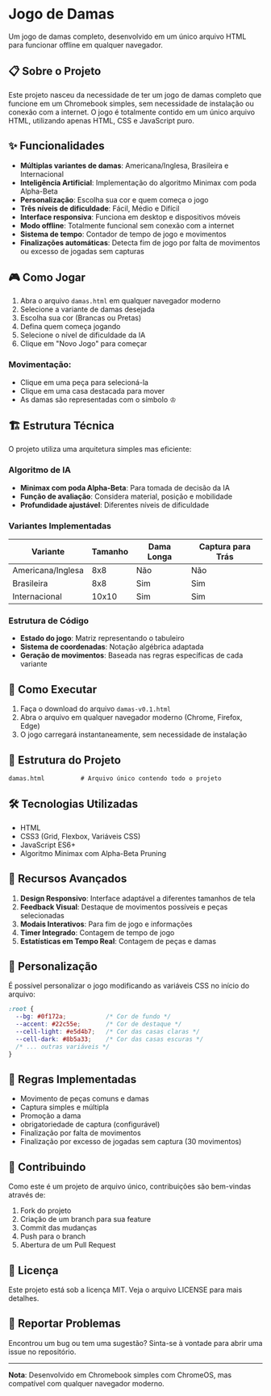 # Jogo de Damas

Um jogo de damas completo, desenvolvido em um único arquivo HTML para funcionar offline em qualquer navegador.

## 📋 Sobre o Projeto

Este projeto nasceu da necessidade de ter um jogo de damas completo que funcione em um Chromebook simples, sem necessidade de instalação ou conexão com a internet. O jogo é totalmente contido em um único arquivo HTML, utilizando apenas HTML, CSS e JavaScript puro.

## ✨ Funcionalidades

- **Múltiplas variantes de damas**: Americana/Inglesa, Brasileira e Internacional
- **Inteligência Artificial**: Implementação do algoritmo Minimax com poda Alpha-Beta
- **Personalização**: Escolha sua cor e quem começa o jogo
- **Três níveis de dificuldade**: Fácil, Médio e Difícil
- **Interface responsiva**: Funciona em desktop e dispositivos móveis
- **Modo offline**: Totalmente funcional sem conexão com a internet
- **Sistema de tempo**: Contador de tempo de jogo e movimentos
- **Finalizações automáticas**: Detecta fim de jogo por falta de movimentos ou excesso de jogadas sem capturas

## 🎮 Como Jogar

1. Abra o arquivo `damas.html` em qualquer navegador moderno
2. Selecione a variante de damas desejada
3. Escolha sua cor (Brancas ou Pretas)
4. Defina quem começa jogando
5. Selecione o nível de dificuldade da IA
6. Clique em "Novo Jogo" para começar

### Movimentação:
- Clique em uma peça para selecioná-la
- Clique em uma casa destacada para mover
- As damas são representadas com o símbolo ♔

## 🏗️ Estrutura Técnica

O projeto utiliza uma arquitetura simples mas eficiente:

### Algoritmo de IA
- **Minimax com poda Alpha-Beta**: Para tomada de decisão da IA
- **Função de avaliação**: Considera material, posição e mobilidade
- **Profundidade ajustável**: Diferentes níveis de dificuldade

### Variantes Implementadas

| Variante | Tamanho | Dama Longa | Captura para Trás |
|----------|---------|------------|-------------------|
| Americana/Inglesa | 8x8 | Não | Não |
| Brasileira | 8x8 | Sim | Sim |
| Internacional | 10x10 | Sim | Sim |

### Estrutura de Código
- **Estado do jogo**: Matriz representando o tabuleiro
- **Sistema de coordenadas**: Notação algébrica adaptada
- **Geração de movimentos**: Baseada nas regras específicas de cada variante

## 🚀 Como Executar

1. Faça o download do arquivo `damas-v0.1.html`
2. Abra o arquivo em qualquer navegador moderno (Chrome, Firefox, Edge)
3. O jogo carregará instantaneamente, sem necessidade de instalação

## 📁 Estrutura do Projeto

```
damas.html          # Arquivo único contendo todo o projeto
```

## 🛠️ Tecnologias Utilizadas

- HTML
- CSS3 (Grid, Flexbox, Variáveis CSS)
- JavaScript ES6+
- Algoritmo Minimax com Alpha-Beta Pruning

## 🌟 Recursos Avançados

1. **Design Responsivo**: Interface adaptável a diferentes tamanhos de tela
2. **Feedback Visual**: Destaque de movimentos possíveis e peças selecionadas
3. **Modais Interativos**: Para fim de jogo e informações
4. **Timer Integrado**: Contagem de tempo de jogo
5. **Estatísticas em Tempo Real**: Contagem de peças e damas

## 🔧 Personalização

É possível personalizar o jogo modificando as variáveis CSS no início do arquivo:

```css
:root {
  --bg: #0f172a;           /* Cor de fundo */
  --accent: #22c55e;       /* Cor de destaque */
  --cell-light: #e5d4b7;   /* Cor das casas claras */
  --cell-dark: #8b5a33;    /* Cor das casas escuras */
  /* ... outras variáveis */
}
```

## 📝 Regras Implementadas

- Movimento de peças comuns e damas
- Captura simples e múltipla
- Promoção a dama
- obrigatoriedade de captura (configurável)
- Finalização por falta de movimentos
- Finalização por excesso de jogadas sem captura (30 movimentos)

## 🤝 Contribuindo

Como este é um projeto de arquivo único, contribuições são bem-vindas através de:
1. Fork do projeto
2. Criação de um branch para sua feature
3. Commit das mudanças
4. Push para o branch
5. Abertura de um Pull Request

## 📄 Licença

Este projeto está sob a licença MIT. Veja o arquivo LICENSE para mais detalhes.

## 🐛 Reportar Problemas

Encontrou um bug ou tem uma sugestão? Sinta-se à vontade para abrir uma issue no repositório.

---

**Nota**: Desenvolvido em Chromebook simples com ChromeOS, mas compatível com qualquer navegador moderno.
